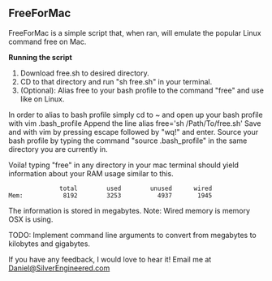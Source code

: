 ## FreeForMac

FreeForMac is a simple script that, when ran, will emulate the popular Linux command free on Mac.

**Running the script**
1.  Download free.sh to desired directory.
2.  CD to that directory and run "sh free.sh" in your terminal.
3. (Optional): Alias free to your bash profile to the command "free" and use like on Linux.

In order to alias to bash profile simply cd to ~ and open up your bash profile with vim .bash_profile
Append the line alias free='sh /Path/To/free.sh'
Save and with vim by pressing escape followed by "wq!" and enter.
Source your bash profile by typing the command "source .bash_profile" in the same directory you are currently in.

Voila! typing "free" in any directory in your mac terminal should yield information about your RAM usage similar to this. 

                  total        used        unused      wired
    Mem:           8192        3253          4937       1945

The information is stored in megabytes.
Note: Wired memory is memory OSX is using.

TODO: Implement command line arguments to convert from megabytes to kilobytes and gigabytes.

If you have any feedback, I would love to hear it! Email me at Daniel@SilverEngineered.com

